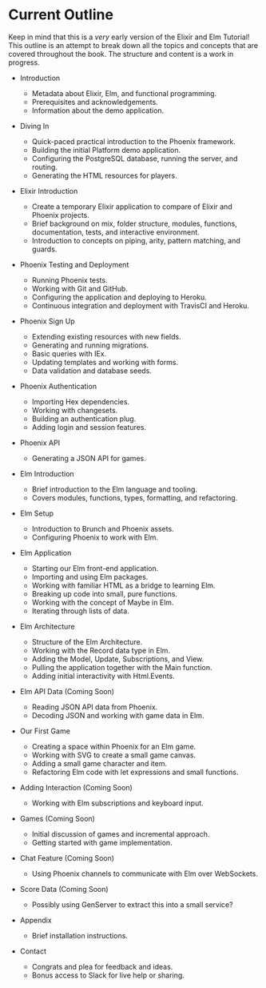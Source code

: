 # Current Outline

Keep in mind that this is a _very_ early version of the Elixir and Elm
Tutorial! This outline is an attempt to break down all the topics and concepts
that are covered throughout the book. The structure and content is a work in
progress.

- Introduction
  - Metadata about Elixir, Elm, and functional programming.
  - Prerequisites and acknowledgements.
  - Information about the demo application.

- Diving In
  - Quick-paced practical introduction to the Phoenix framework.
  - Building the initial Platform demo application.
  - Configuring the PostgreSQL database, running the server, and routing.
  - Generating the HTML resources for players.

- Elixir Introduction
  - Create a temporary Elixir application to compare of Elixir and Phoenix
    projects.
  - Brief background on mix, folder structure, modules, functions,
    documentation, tests, and interactive environment.
  - Introduction to concepts on piping, arity, pattern matching, and guards.

- Phoenix Testing and Deployment
  - Running Phoenix tests.
  - Working with Git and GitHub.
  - Configuring the application and deploying to Heroku.
  - Continuous integration and deployment with TravisCI and Heroku.

- Phoenix Sign Up
  - Extending existing resources with new fields.
  - Generating and running migrations.
  - Basic queries with IEx.
  - Updating templates and working with forms.
  - Data validation and database seeds.

- Phoenix Authentication
  - Importing Hex dependencies.
  - Working with changesets.
  - Building an authentication plug.
  - Adding login and session features.

- Phoenix API
  - Generating a JSON API for games.

- Elm Introduction
  - Brief introduction to the Elm language and tooling.
  - Covers modules, functions, types, formatting, and refactoring.

- Elm Setup
  - Introduction to Brunch and Phoenix assets.
  - Configuring Phoenix to work with Elm.

- Elm Application
  - Starting our Elm front-end application.
  - Importing and using Elm packages.
  - Working with familiar HTML as a bridge to learning Elm.
  - Breaking up code into small, pure functions.
  - Working with the concept of Maybe in Elm.
  - Iterating through lists of data.

- Elm Architecture
  - Structure of the Elm Architecture.
  - Working with the Record data type in Elm.
  - Adding the Model, Update, Subscriptions, and View.
  - Pulling the application together with the Main function.
  - Adding initial interactivity with Html.Events.

- Elm API Data (Coming Soon)
  - Reading JSON API data from Phoenix.
  - Decoding JSON and working with game data in Elm.

- Our First Game
  - Creating a space within Phoenix for an Elm game.
  - Working with SVG to create a small game canvas.
  - Adding a small game character and item.
  - Refactoring Elm code with let expressions and small functions.

- Adding Interaction (Coming Soon)
  - Working with Elm subscriptions and keyboard input.

- Games (Coming Soon)
  - Initial discussion of games and incremental approach.
  - Getting started with game implementation.

- Chat Feature (Coming Soon)
  - Using Phoenix channels to communicate with Elm over WebSockets.

- Score Data (Coming Soon)
  - Possibly using GenServer to extract this into a small service?

- Appendix
  - Brief installation instructions.

- Contact
  - Congrats and plea for feedback and ideas.
  - Bonus access to Slack for live help or sharing.
